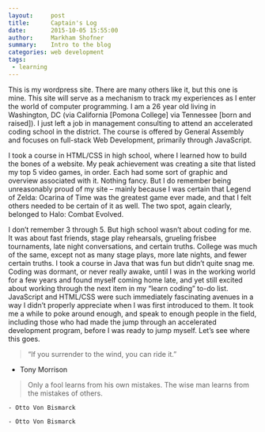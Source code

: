 ```yaml
---
layout:     post
title:      Captain's Log
date:       2015-10-05 15:55:00
author:     Markham Shofner
summary:    Intro to the blog
categories: web development
tags:
 - learning
---
```


This is my wordpress site. There are many others like it, but this one is mine. This site will serve as a mechanism to track my experiences as I enter the world of computer programming. I am a 26 year old living in Washington, DC (via California [Pomona College] via Tennessee [born and raised]). I just left a job in management consulting to attend an accelerated coding school in the district. The course is offered by General Assembly and focuses on full-stack Web Development, primarily through JavaScript.

I took a course in HTML/CSS in high school, where I learned how to build the bones of a website. My peak achievement was creating a site that listed my top 5 video games, in order. Each had some sort of graphic and overview associated with it. Nothing fancy. But I do remember being unreasonably proud of my site – mainly because I was certain that Legend of Zelda: Ocarina of Time was the greatest game ever made, and that I felt others needed to be certain of it as well. The two spot, again clearly, belonged to Halo: Combat Evolved.

I don’t remember 3 through 5. But high school wasn’t about coding for me. It was about fast friends, stage play rehearsals, grueling frisbee tournaments, late night conversations, and certain truths. College was much of the same, except not as many stage plays, more late nights, and fewer certain truths. I took a course in Java that was fun but didn’t quite snag me. Coding was dormant, or never really awake, until I was in the working world for a few years and found myself coming home late, and yet still excited about working through the next item in my “learn coding” to-do list. JavaScript and HTML/CSS were such immediately fascinating avenues in a way I didn’t properly appreciate when I was first introduced to them. It took me a while to poke around enough, and speak to enough people in the field, including those who had made the jump through an accelerated development program, before I was ready to jump myself. Let’s see where this goes.

> “If you surrender to the wind, you can ride it.”

  - Tony Morrison

  > Only a fool learns from his own mistakes. The wise man learns from the mistakes of others.

  	- Otto Von Bismarck

	- Otto Von Bismarck
